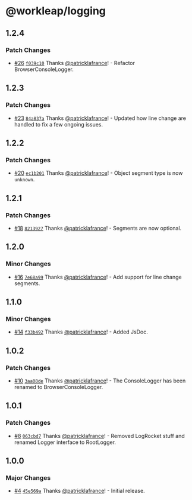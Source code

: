 # @workleap/logging

## 1.2.4

### Patch Changes

- [#26](https://github.com/workleap/wl-logging/pull/26) [`f039c10`](https://github.com/workleap/wl-logging/commit/f039c10aee3b00e24c9da789dd66786a0108bb67) Thanks [@patricklafrance](https://github.com/patricklafrance)! - Refactor BrowserConsoleLogger.

## 1.2.3

### Patch Changes

- [#23](https://github.com/workleap/wl-logging/pull/23) [`84a837a`](https://github.com/workleap/wl-logging/commit/84a837ae0c0c2d9954ae0cc5e363b643c453e986) Thanks [@patricklafrance](https://github.com/patricklafrance)! - Updated how line change are handled to fix a few ongoing issues.

## 1.2.2

### Patch Changes

- [#20](https://github.com/workleap/wl-logging/pull/20) [`ec1b201`](https://github.com/workleap/wl-logging/commit/ec1b2011909dd0ab99645e694e04e0b89ce85ef0) Thanks [@patricklafrance](https://github.com/patricklafrance)! - Object segment type is now `unknown`.

## 1.2.1

### Patch Changes

- [#18](https://github.com/workleap/wl-logging/pull/18) [`8213927`](https://github.com/workleap/wl-logging/commit/82139273af32d9b092cf0dc5da3ede49828b3582) Thanks [@patricklafrance](https://github.com/patricklafrance)! - Segments are now optional.

## 1.2.0

### Minor Changes

- [#16](https://github.com/workleap/wl-logging/pull/16) [`7e68a99`](https://github.com/workleap/wl-logging/commit/7e68a994df2c52f13036319f38366af77e9d7a0d) Thanks [@patricklafrance](https://github.com/patricklafrance)! - Add support for line change segments.

## 1.1.0

### Minor Changes

- [#14](https://github.com/workleap/wl-logging/pull/14) [`f33b492`](https://github.com/workleap/wl-logging/commit/f33b492aa92806eec03b2b1065de2f71ef7e2c99) Thanks [@patricklafrance](https://github.com/patricklafrance)! - Added JsDoc.

## 1.0.2

### Patch Changes

- [#10](https://github.com/workleap/wl-logging/pull/10) [`3aa08de`](https://github.com/workleap/wl-logging/commit/3aa08de20f15cf82280bbbda5fe38fb9bbc18129) Thanks [@patricklafrance](https://github.com/patricklafrance)! - The ConsoleLogger has been renamed to BrowserConsoleLogger.

## 1.0.1

### Patch Changes

- [#8](https://github.com/workleap/wl-logging/pull/8) [`063cbd7`](https://github.com/workleap/wl-logging/commit/063cbd7e8dbafcf2d32bad16dcb487deb91c17d6) Thanks [@patricklafrance](https://github.com/patricklafrance)! - Removed LogRocket stuff and renamed Logger interface to RootLogger.

## 1.0.0

### Major Changes

- [#4](https://github.com/workleap/wl-logging/pull/4) [`45e569a`](https://github.com/workleap/wl-logging/commit/45e569afa5c02f1196400334cbb45d383ec00d6a) Thanks [@patricklafrance](https://github.com/patricklafrance)! - Initial release.
